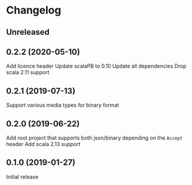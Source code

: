 # Changelog

## Unreleased

## 0.2.2 (2020-05-10)

Add licence header
Update scalaPB to 0.10
Update all dependencies
Drop scala 2.11 support

## 0.2.1 (2019-07-13)

Support various media types for binary format

## 0.2.0 (2019-06-22)

Add root project that supports both json/binary depending on the `Accept` header
Add scala 2.13 support

## 0.1.0 (2019-01-27)

Initial release